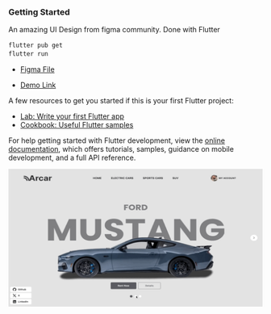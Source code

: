 ### Getting Started

An amazing UI Design from figma community. Done with Flutter

```bash
flutter pub get
flutter run
```

- [Figma File ](<https://www.figma.com/design/Zwd79BDhZLub76X9pI1l2T/Car-Rental-Website-Animation-(Community)?m=auto&t=hHBxtNaDzD3pcYA9-6>)

- [Demo Link](https://flutter-car-rental.netlify.app/)

A few resources to get you started if this is your first Flutter project:

- [Lab: Write your first Flutter app](https://docs.flutter.dev/get-started/codelab)
- [Cookbook: Useful Flutter samples](https://docs.flutter.dev/cookbook)

For help getting started with Flutter development, view the
[online documentation](https://docs.flutter.dev/), which offers tutorials,
samples, guidance on mobile development, and a full API reference.

<img src="https://github.com/yunweneric/flutter-car-rental-animation/blob/main/animation.gif?raw=true"/>
